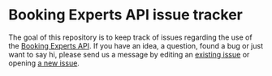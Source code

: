 # Booking Experts API issue tracker

The goal of this repository is to keep track of issues regarding the use of the [Booking Experts API](http://developers.bookingexperts.com/).
If you have an idea, a question, found a bug or just want to say hi, please send us a message by editing an [existing issue](https://github.com/bookingexperts/bookingexperts_api_public/issues) or opening [a new issue](https://github.com/bookingexperts/bookingexperts_api_public/issues/new).
